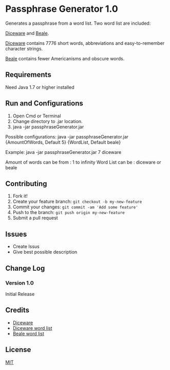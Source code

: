 # Passphrase Generator 1.0

Generates a passphrase from a word list.
Two word list are included:

[Diceware](http://world.std.com/~reinhold/diceware.wordlist.asc) and [Beale](http://world.std.com/~reinhold/beale.wordlist.asc).

[Diceware](http://world.std.com/~reinhold/diceware.wordlist.asc) contains 7776 short words, abbreviations and easy-to-remember character strings.

[Beale](http://world.std.com/~reinhold/beale.wordlist.asc) contains fewer Americanisms and obscure words.

## Requirements
Need Java 1.7 or higher installed

## Run and Configurations
1. Open Cmd or Terminal
2. Change directory to .jar location.
3. java -jar passphraseGenerator.jar

Possible configurations:
java -jar passphraseGenerator.jar {AmountOfWords, Default 5} {WordList, Default beale}

Example:
java -jar passphraseGenerator.jar 7 diceware

Amount of words can be from :  1 to infinity
Word List can be : diceware or beale


## Contributing

1. Fork it!
2. Create your feature branch: `git checkout -b my-new-feature`
3. Commit your changes: `git commit -am 'Add some feature'`
4. Push to the branch: `git push origin my-new-feature`
5. Submit a pull request

## Issues
* Create Issus
* Give best possible description

## Change Log

### Version 1.0
Initial Release

## Credits

* [Diceware](http://world.std.com/~reinhold/diceware.html)
* [Diceware word list](http://world.std.com/~reinhold/diceware.wordlist.asc)
* [Beale word list](http://world.std.com/~reinhold/beale.wordlist.asc)


## License

[MIT](https://raw.githubusercontent.com/mathiasfrohlich/java-PassphraseGenerator/master/LICENSE)
